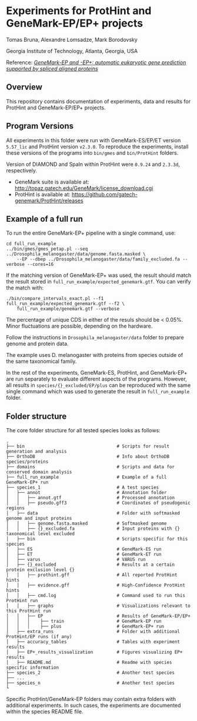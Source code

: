 # Experiments for ProtHint and GeneMark-EP/EP+ projects

Tomas Bruna, Alexandre Lomsadze, Mark Borodovsky

Georgia Institute of Technology, Atlanta, Georgia, USA

Reference: [_GeneMark-EP and -EP+: automatic eukaryotic gene prediction supported by spliced aligned proteins_](https://www.biorxiv.org/content/10.1101/2019.12.31.891218v1)


## Overview

This repository contains documentation of experiments, data and results for
ProtHint and GeneMark-EP/EP+ projects.

## Program Versions

All experiments in this folder were run with GeneMark-ES/EP/ET version `5.57_lic` and ProtHint version
`v2.3.0`. To reproduce the experiments, install these versions of the programs into
`bin/gmes` and `bin/ProtHint` folders.

Version of DIAMOND and Spaln within ProtHint were `0.9.24` and `2.3.3d`, respectively.

* GeneMark suite is available at: http://topaz.gatech.edu/GeneMark/license_download.cgi
* ProtHint is available at: https://github.com/gatech-genemark/ProtHint/releases

## Example of a full run

To run the entire GeneMark-EP+ pipeline with a single command, use:

    cd full_run_example
    ../bin/gmes/gmes_petap.pl --seq ../Drosophila_melanogaster/data/genome.fasta.masked \
        --EP --dbep ../Drosophila_melanogaster/data/family_excluded.fa --verbose --cores=16

If the matching version of GeneMark-EP+ was used, the result should match the result
stored in `full_run_example/expected_genemark.gtf`. You can verify the match with:

    ./bin/compare_intervals_exact.pl --f1 full_run_example/expected_genemark.gtf --f2 \
        full_run_example/genemark.gtf --verbose

The percentage of unique CDS in either of the resuls should be < 0.05%. Minor fluctuations are
possible, depending on the hardware.

Follow the instructions in `Drosophila_melanogaster/data` folder to prepare genome and protein data.

The example uses D. melanogaster with proteins from species outside of the same
taxonomical family.

In the rest of the experiments, GeneMark-ES, ProtHint, and GeneMark-EP+ are run separately
to evaluate different aspects of the programs. However, all results in
`species/{}_excluded/EP/plus` can be reproduced with the same single command which was
used to generate the result in `full_run_example` folder.

## Folder structure

The core folder structure for all tested species looks as follows:

    .
    ├── bin                                   # Scripts for result generation and analysis
    ├── OrthoDB                               # Info about OrthoDB species/proteins
    ├── domains                               # Scripts and data for conserved domain analysis
    ├── full_run_example                      # Example of a full GeneMark-EP+ run
    ├── species_1                             # A test species
    │   ├── annot                             # Annotation folder
    │   │   ├── annot.gtf                     # Processed annotation
    │   │   ├── pseudo.gff3                   # Coordinates of pseudogenic regions
    │   ├── data                              # Folder with softmasked genome and input proteins
    │   │   ├── genome.fasta.masked           # Softmasked genome
    │   │   ├── {}_excluded.fa                # Input proteins with {} taxonomical level excluded
    │   ├── bin                               # Scripts specific for this species
    │   ├── ES                                # GeneMark-ES run
    │   ├── ET                                # GeneMark-ET run
    │   ├── varus                             # VARUS run
    │   ├── {}_excluded                       # Results at a certain protein exclusion level {}
    │   │   ├── prothint.gff                  # All reported ProtHint hints
    │   │   ├── evidence.gff                  # High-Confidence ProtHint hints
    │   │   ├── cmd.log                       # Command used to run this ProtHint run
    │   │   ├── graphs                        # Visualizations relevant to this ProtHint run
    │   │   ├── EP                            # Results of GeneMark-EP/EP+
    │   │   │    ├── train                    # GeneMark-EP run
    │   │   │    ├── plus                     # GeneMark-EP+ run
    │   ├── extra_runs                        # Folder with additional ProtHint/EP runs (if any)
    │   ├── accuracy_tables                   # Tables with experiment results
    │   ├── EP+_results_visualization         # Figures visualizing EP+ results
    │   ├── README.md                         # Readme with species specific information
    ├── species_2                             # Another test species
    ├── ...
    ├── species_n                             # Another test species
    └


Specific ProtHint/GeneMark-EP folders may contain extra folders with
additional experiments. In such cases, the experiments are documented within
the species README file.
